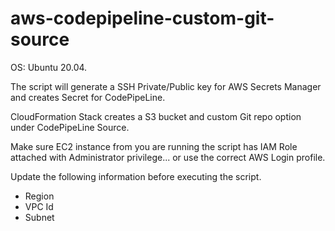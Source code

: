 # aws-codepipeline-custom-git-source

OS: Ubuntu 20.04.  

The script will generate a SSH Private/Public key for AWS Secrets Manager and creates Secret for CodePipeLine.  

CloudFormation Stack creates a S3 bucket and custom Git repo option under CodePipeLine Source.  

Make sure EC2 instance from you are running the script has IAM Role attached with Administrator privilege... or use the correct AWS Login profile.

Update the following information before executing the script.
- Region  
- VPC Id  
- Subnet  
